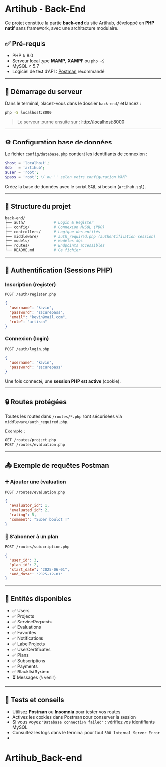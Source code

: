 # Artihub - Back-End

Ce projet constitue la partie **back-end** du site Artihub, développé en **PHP natif** sans framework, avec une architecture modulaire.

## ✅ Pré-requis

- PHP ≥ 8.0
- Serveur local type **MAMP**, **XAMPP** ou `php -S`
- MySQL ≥ 5.7
- Logiciel de test d’API : [Postman](https://www.postman.com/) recommandé

---

## 🚀 Démarrage du serveur

Dans le terminal, placez-vous dans le dossier `back-end/` et lancez :

```bash
php -S localhost:8000
```

> Le serveur tourne ensuite sur : [http://localhost:8000](http://localhost:8000)

---

## ⚙️ Configuration base de données

Le fichier `config/database.php` contient les identifiants de connexion :

```php
$host = 'localhost';
$db   = 'artihub';
$user = 'root';
$pass = 'root'; // ou '' selon votre configuration MAMP
```

Créez la base de données avec le script SQL si besoin (`artihub.sql`).

---

## 📂 Structure du projet

```bash
back-end/
├── auth/             # Login & Register
├── config/           # Connexion MySQL (PDO)
├── controllers/      # Logique des entités
├── middleware/       # auth_required.php (authentification session)
├── models/           # Modèles SQL
├── routes/           # Endpoints accessibles
└── README.md         # Ce fichier
```

---

## 🔐 Authentification (Sessions PHP)

### Inscription (register)

`POST /auth/register.php`

```json
{
  "username": "kevin",
  "password": "securepass",
  "email": "kevin@mail.com",
  "role": "artisan"
}
```

### Connexion (login)

`POST /auth/login.php`

```json
{
  "username": "kevin",
  "password": "securepass"
}
```

Une fois connecté, une **session PHP est active** (cookie).

---

## 🔒 Routes protégées

Toutes les routes dans `/routes/*.php` sont sécurisées via `middleware/auth_required.php`.

Exemple :

```bash
GET /routes/project.php
POST /routes/evaluation.php
```

---

## 📤 Exemple de requêtes Postman

### ➕ Ajouter une évaluation

`POST /routes/evaluation.php`

```json
{
  "evaluator_id": 1,
  "evaluated_id": 2,
  "rating": 5,
  "comment": "Super boulot !"
}
```

### 🔁 S’abonner à un plan

`POST /routes/subscription.php`

```json
{
  "user_id": 3,
  "plan_id": 2,
  "start_date": "2025-06-01",
  "end_date": "2025-12-01"
}
```

---

## 📌 Entités disponibles

- ✅ Users
- ✅ Projects
- ✅ ServiceRequests
- ✅ Evaluations
- ✅ Favorites
- ✅ Notifications
- ✅ LabelProjects
- ✅ UserCertificates
- ✅ Plans
- ✅ Subscriptions
- ✅ Payments
- ✅ BlacklistSystem
- ⏳ Messages (à venir)

---

## 🧪 Tests et conseils

- Utilisez **Postman** ou **Insomnia** pour tester vos routes
- Activez les cookies dans Postman pour conserver la session
- Si vous voyez `"Database connection failed"` : vérifiez vos identifiants MySQL
- Consultez les logs dans le terminal pour tout `500 Internal Server Error`
- 
# Artihub_Back-end
